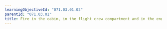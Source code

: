 ```yaml
---
learningObjectiveId: "071.03.01.02"
parentId: "071.03.01"
title: Fire in the cabin, in the flight crew compartment and in the engine(s)
---
```

